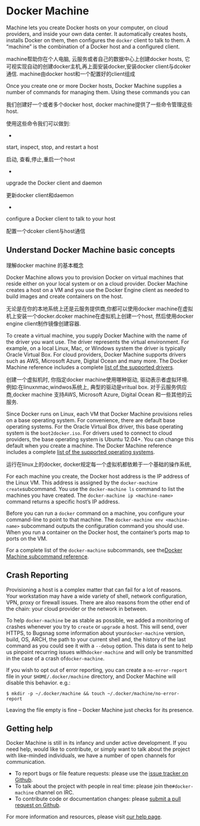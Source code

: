 # Docker Machine

Machine lets you create Docker hosts on your computer, on cloud providers, and inside your own data center. It automatically creates hosts, installs Docker on them, then configures the `docker` client to talk to them. A “machine” is the combination of a Docker host and a configured client.

machine帮助你在个人电脑, 云服务或者自己的数据中心上创建docker hosts, 它可视实现自动的创建docker主机,再上面安装docker,安装docker client与dcoker通信. machine由docker host和一个配置好的client组成

Once you create one or more Docker hosts, Docker Machine supplies a number of commands for managing them. Using these commands you can

我们创建好一个或者多个docker host, docker machine提供了一些命令管理这些host.

使用这些命令我们可以做到:

- 
start, inspect, stop, and restart a host

启动, 查看,停止,重启一个host

- 
upgrade the Docker client and daemon

更新docker client和daemon

- 
configure a Docker client to talk to your host

配置一个dcoker client与host通信

## Understand Docker Machine basic concepts

理解docker machine 的基本概念

Docker Machine allows you to provision Docker on virtual machines that reside either on your local system or on a cloud provider. Docker Machine creates a host on a VM and you use the Docker Engine client as needed to build images and create containers on the host.

无论是在你的本地系统上还是云服务提供商,你都可以使用docker machine在虚拟机上安装一个docker.dcoker machine在虚拟机上创建一个host, 然后使用docker engine client制作镜像创建容器.

To create a virtual machine, you supply Docker Machine with the name of the driver you want use. The driver represents the virtual environment. For example, on a local Linux, Mac, or Windows system the driver is typically Oracle Virtual Box. For cloud providers, Docker Machine supports drivers such as AWS, Microsoft Azure, Digital Ocean and many more. The Docker Machine reference includes a complete [list of the supported drivers](https://docs.docker.com/machine/drivers/).

创建一个虚拟机时, 你指定docker machine使用哪种驱动, 驱动表示者虚拟环境. 例如:在linuxnmac,windwos系统上, 典型的驱动是vritual box. 对于云服务供应商,docker machine 支持AWS, Microsoft Azure, Digital Ocean 和一些其他的云服务. 

Since Docker runs on Linux, each VM that Docker Machine provisions relies on a base operating system. For convenience, there are default base operating systems. For the Oracle Virtual Box driver, this base operating system is the `boot2docker.iso`. For drivers used to connect to cloud providers, the base operating system is Ubuntu 12.04+. You can change this default when you create a machine. The Docker Machine reference includes a complete [list of the supported operating systems](https://docs.docker.com/machine/drivers/os-base/).

运行在linux上的docker, docker规定每一个虚拟机都依赖于一个基础的操作系统,

For each machine you create, the Docker host address is the IP address of the Linux VM. This address is assigned by the `docker-machine create`subcommand. You use the `docker-machine ls` command to list the machines you have created. The `docker-machine ip <machine-name>` command returns a specific host’s IP address.

Before you can run a `docker` command on a machine, you configure your command-line to point to that machine. The `docker-machine env <machine-name>` subcommand outputs the configuration command you should use. When you run a container on the Docker host, the container’s ports map to ports on the VM.

For a complete list of the `docker-machine` subcommands, see the[Docker Machine subcommand reference](https://docs.docker.com/machine/reference/).

## Crash Reporting

Provisioning a host is a complex matter that can fail for a lot of reasons. Your workstation may have a wide variety of shell, network configuration, VPN, proxy or firewall issues. There are also reasons from the other end of the chain: your cloud provider or the network in between.

To help `docker-machine` be as stable as possible, we added a monitoring of crashes whenever you try to `create` or `upgrade` a host. This will send, over HTTPS, to Bugsnag some information about your`docker-machine` version, build, OS, ARCH, the path to your current shell and, the history of the last command as you could see it with a `--debug` option. This data is sent to help us pinpoint recurring issues with`docker-machine` and will only be transmitted in the case of a crash of`docker-machine`.

If you wish to opt out of error reporting, you can create a `no-error-report` file in your `$HOME/.docker/machine` directory, and Docker Machine will disable this behavior. e.g.:

    $ mkdir -p ~/.docker/machine && touch ~/.docker/machine/no-error-report

Leaving the file empty is fine – Docker Machine just checks for its presence.

## Getting help

Docker Machine is still in its infancy and under active development. If you need help, would like to contribute, or simply want to talk about the project with like-minded individuals, we have a number of open channels for communication.

- To report bugs or file feature requests: please use the [issue tracker on Github](https://github.com/docker/machine/issues).
- To talk about the project with people in real time: please join the`#docker-machine` channel on IRC.
- To contribute code or documentation changes: please [submit a pull request on Github](https://github.com/docker/machine/pulls).

For more information and resources, please visit [our help page](https://docs.docker.com/project/get-help/).